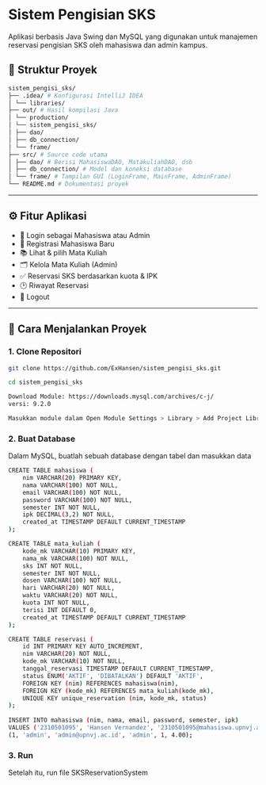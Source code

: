 # Sistem Pengisian SKS

Aplikasi berbasis Java Swing dan MySQL yang digunakan untuk manajemen reservasi pengisian SKS oleh mahasiswa dan admin kampus.

## 📂 Struktur Proyek
```bash
sistem_pengisi_sks/
├── .idea/ # Konfigurasi IntelliJ IDEA
│ └── libraries/
├── out/ # Hasil kompilasi Java
│ └── production/
│ └── sistem_pengisi_sks/
│ ├── dao/
│ ├── db_connection/
│ └── frame/
├── src/ # Source code utama
│ ├── dao/ # Berisi MahasiswaDAO, MatakuliahDAO, dsb
│ ├── db_connection/ # Model dan koneksi database
│ └── frame/ # Tampilan GUI (LoginFrame, MainFrame, AdminFrame)
└── README.md # Dokumentasi proyek
```

---

## ⚙️ Fitur Aplikasi

- 🔐 Login sebagai Mahasiswa atau Admin
- 🧾 Registrasi Mahasiswa Baru
- 📚 Lihat & pilih Mata Kuliah
- 🗂️ Kelola Mata Kuliah (Admin)
- ✅ Reservasi SKS berdasarkan kuota & IPK
- 🕑 Riwayat Reservasi
- 🚪 Logout

---

## 🚀 Cara Menjalankan Proyek

### 1. Clone Repositori

```bash
git clone https://github.com/ExHansen/sistem_pengisi_sks.git

cd sistem_pengisi_sks

Download Module: https://downloads.mysql.com/archives/c-j/
versi: 9.2.0

Masukkan module dalam Open Module Settings > Library > Add Project Library
```

### 2. Buat Database
Dalam MySQL, buatlah sebuah database dengan tabel dan masukkan data
```bash
CREATE TABLE mahasiswa (
    nim VARCHAR(20) PRIMARY KEY,
    nama VARCHAR(100) NOT NULL,
    email VARCHAR(100) NOT NULL,
    password VARCHAR(100) NOT NULL,
    semester INT NOT NULL,
    ipk DECIMAL(3,2) NOT NULL,
    created_at TIMESTAMP DEFAULT CURRENT_TIMESTAMP
);

CREATE TABLE mata_kuliah (
    kode_mk VARCHAR(10) PRIMARY KEY,
    nama_mk VARCHAR(100) NOT NULL,
    sks INT NOT NULL,
    semester INT NOT NULL,
    dosen VARCHAR(100) NOT NULL,
    hari VARCHAR(20) NOT NULL,
    waktu VARCHAR(20) NOT NULL,
    kuota INT NOT NULL,
    terisi INT DEFAULT 0,
    created_at TIMESTAMP DEFAULT CURRENT_TIMESTAMP
);

CREATE TABLE reservasi (
    id INT PRIMARY KEY AUTO_INCREMENT,
    nim VARCHAR(20) NOT NULL,
    kode_mk VARCHAR(10) NOT NULL,
    tanggal_reservasi TIMESTAMP DEFAULT CURRENT_TIMESTAMP,
    status ENUM('AKTIF', 'DIBATALKAN') DEFAULT 'AKTIF',
    FOREIGN KEY (nim) REFERENCES mahasiswa(nim),
    FOREIGN KEY (kode_mk) REFERENCES mata_kuliah(kode_mk),
    UNIQUE KEY unique_reservation (nim, kode_mk, status)
);
  
INSERT INTO mahasiswa (nim, nama, email, password, semester, ipk)
VALUES ('2310501095', 'Hansen Vernandez', '2310501095@mahasiswa.upnvj.ac.id', 'hansen', 4, 4.00),
(1, 'admin', 'admin@upnvj.ac.id', 'admin', 1, 4.00);
```

### 3. Run
Setelah itu, run file SKSReservationSystem

